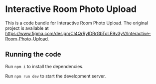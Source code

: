 
  # Interactive Room Photo Upload

  This is a code bundle for Interactive Room Photo Upload. The original project is available at https://www.figma.com/design/CI4QrRyIDRrGbToLE9v3yV/Interactive-Room-Photo-Upload.

  ## Running the code

  Run `npm i` to install the dependencies.

  Run `npm run dev` to start the development server.
  